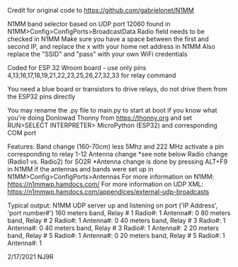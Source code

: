 Credit for original code to https://github.com/gabrielonet/N1MM

N1MM band selector based on UDP port 12060 found in N1MM>Config>ConfigPorts>BroadcastData
Radio field needs to be checked in N1MM 
Make sure you have a space between the first and second IP, and replace the x with your home net address in N1MM
Also replace the "SSID" and "pass" with your own WiFi credentials

Coded for ESP 32 Wroom board - use only pins 4,13,16,17,18,19,21,22,23,25,26,27,32,33 for relay command

You need a blue board or transistors to drive relays, do not drive them from the ESP32 pins directly

You may rename the .py file to main.py to start at boot if you know what you're doing
Donlowad Thonny from https://thonny.org and set RUN>SELECT INTERPRETER> MicroPython (ESP32) and corresponding COM port


Features: 
Band change (160-70cm) less 5Mhz and 222 MHz  activate a pin corresponding to relay 1-12
Antenna change  *see note below
Radio change (Radio1 vs. Radio2) for SO2R
*Antenna change is done by pressing ALT+F9 in N1MM if the antennas and bands were set up in N1MM>Config>ConfigPorts>Antennas
For more information on N1MM:  https://n1mmwp.hamdocs.com/
For more information on UDP XML: https://n1mmwp.hamdocs.com/appendices/external-udp-broadcasts

Typical output:
N1MM UDP server up and listening on port ('IP Address', 'port number#')
160 meters band, Relay # 1 Radio#: 1 Antenna#: 0
80 meters band, Relay # 2 Radio#: 1 Antenna#: 0
40 meters band, Relay # 3 Radio#: 1 Antenna#: 0
40 meters band, Relay # 3 Radio#: 1 Antenna#: 2
20 meters band, Relay # 5 Radio#: 1 Antenna#: 0
20 meters band, Relay # 5 Radio#: 1 Antenna#: 1

2/17/2021 NJ9R
